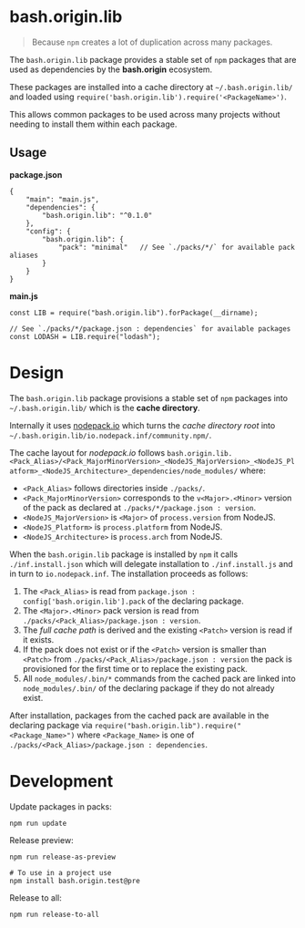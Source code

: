 bash.origin.lib
===============

> Because `npm` creates a lot of duplication across many packages.

The `bash.origin.lib` package provides a stable set of `npm` packages that are used as dependencies by the **bash.origin** ecosystem.

These packages are installed into a cache directory at `~/.bash.origin.lib/` and loaded using `require('bash.origin.lib').require('<PackageName>')`.

This allows common packages to be used across many projects without needing to install them within each package.

Usage
-----

**package.json**
```
{
    "main": "main.js",
    "dependencies": {
        "bash.origin.lib": "^0.1.0"
    },
    "config": {
        "bash.origin.lib": {
            "pack": "minimal"   // See `./packs/*/` for available pack aliases
        }
    }
}
```

**main.js**
```
const LIB = require("bash.origin.lib").forPackage(__dirname);

// See `./packs/*/package.json : dependencies` for available packages
const LODASH = LIB.require("lodash");
```

Design
======

The `bash.origin.lib` package provisions a stable set of `npm` packages into `~/.bash.origin.lib/` which is the **cache directory**.

Internally it uses [nodepack.io](http://nodepack.io) which turns the *cache directory root* into `~/.bash.origin.lib/io.nodepack.inf/community.npm/`.

The cache layout for *nodepack.io* follows `bash.origin.lib.<Pack_Alias>/<Pack_MajorMinorVersion>_<NodeJS_MajorVersion>_<NodeJS_Platform>_<NodeJS_Architecture>_dependencies/node_modules/` where:

  * `<Pack_Alias>` follows directories inside `./packs/`.
  * `<Pack_MajorMinorVersion>` corresponds to the `v<Major>.<Minor>` version of the pack as declared at `./packs/*/package.json : version`.
  * `<NodeJS_MajorVersion>` is `<Major>` of `process.version` from NodeJS.
  * `<NodeJS_Platform>` is `process.platform` from NodeJS.
  * `<NodeJS_Architecture>` is `process.arch` from NodeJS.

When the `bash.origin.lib` package is installed by `npm` it calls `./inf.install.json` which will delegate installation to `./inf.install.js` and in turn to `io.nodepack.inf`. The installation proceeds as follows:

  1. The `<Pack_Alias>` is read from `package.json : config['bash.origin.lib'].pack` of the declaring package.
  2. The `<Major>.<Minor>` pack version is read from `./packs/<Pack_Alias>/package.json : version`.
  3. The *full cache path* is derived and the existing `<Patch>` version is read if it exists.
  4. If the pack does not exist or if the `<Patch>` version is smaller than `<Patch>` from `./packs/<Pack_Alias>/package.json : version` the pack is provisioned for the first time or to replace the existing pack.
  5. All `node_modules/.bin/*` commands from the cached pack are linked into `node_modules/.bin/` of the declaring package if they do not already exist.

After installation, packages from the cached pack are available in the declaring package via `require("bash.origin.lib").require("<Package_Name>")` where `<Package_Name>` is one of `./packs/<Pack_Alias>/package.json : dependencies`.

Development
===========

Update packages in packs:

    npm run update

Release preview:

    npm run release-as-preview

    # To use in a project use
    npm install bash.origin.test@pre

Release to all:

    npm run release-to-all
